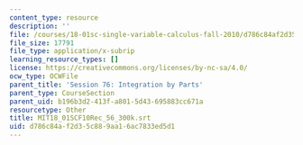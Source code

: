 ```yaml
---
content_type: resource
description: ''
file: /courses/18-01sc-single-variable-calculus-fall-2010/d786c84af2d35c889aa16ac7833ed5d1_MIT18_01SCF10Rec_56_300k.vtt
file_size: 17791
file_type: application/x-subrip
learning_resource_types: []
license: https://creativecommons.org/licenses/by-nc-sa/4.0/
ocw_type: OCWFile
parent_title: 'Session 76: Integration by Parts'
parent_type: CourseSection
parent_uid: b196b3d2-413f-a801-5d43-695883cc671a
resourcetype: Other
title: MIT18_01SCF10Rec_56_300k.srt
uid: d786c84a-f2d3-5c88-9aa1-6ac7833ed5d1
---
```

